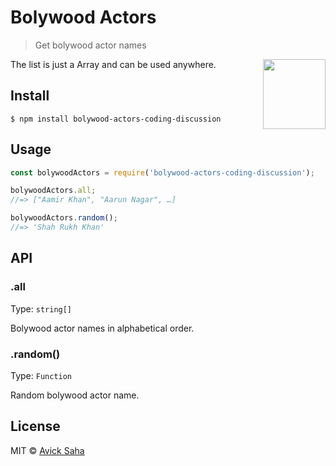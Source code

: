 # Bolywood Actors

> Get bolywood actor names

<img src="https://i.pinimg.com/originals/61/2f/da/612fdaf59ea3daa811b53682d43033a3.jpg" width="100" height="112" align="right">

The list is just a Array and can be used anywhere.


## Install

```
$ npm install bolywood-actors-coding-discussion
```


## Usage

```js
const bolywoodActors = require('bolywood-actors-coding-discussion');

bolywoodActors.all;
//=> ["Aamir Khan", "Aarun Nagar", …]

bolywoodActors.random();
//=> 'Shah Rukh Khan'
```


## API

### .all

Type: `string[]`

Bolywood actor names in alphabetical order.

### .random()

Type: `Function`

Random bolywood actor name.

## License

MIT © [Avick Saha](https://sonicboomboom.github.io/personal-site/)
